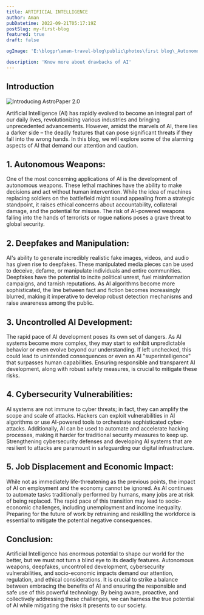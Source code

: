 ```yaml
---
title: ARTIFICIAL INTELLIGENCE
author: Aman
pubDatetime: 2022-09-21T05:17:19Z
postSlug: my-first-blog
featured: true
draft: false

ogImage: 'E:\blogpr\aman-travel-blog\public\photos\first blog\_Autonomous Wea 0.png'

description: 'Know more about drawbacks of AI'
---
```


## Introduction
<!-- ![Introducing AstroPaper 2.0](aman-travel-blog\public\photos\first blog\Cybersecurity V 1.png) -->

![Introducing AstroPaper 2.0](E:\blogpr\aman-travel-blog\public\astropaper-og.jpg)


Artificial Intelligence (AI) has rapidly evolved to become an integral part of our daily lives, revolutionizing various industries and bringing unprecedented advancements. However, amidst the marvels of AI, there lies a darker side – the deadly features that can pose significant threats if they fall into the wrong hands. In this blog, we will explore some of the alarming aspects of AI that demand our attention and caution.

## 1. Autonomous Weapons:
One of the most concerning applications of AI is the development of autonomous weapons. These lethal machines have the ability to make decisions and act without human intervention. While the idea of machines replacing soldiers on the battlefield might sound appealing from a strategic standpoint, it raises ethical concerns about accountability, collateral damage, and the potential for misuse. The risk of AI-powered weapons falling into the hands of terrorists or rogue nations poses a grave threat to global security.

## 2. Deepfakes and Manipulation:


AI's ability to generate incredibly realistic fake images, videos, and audio has given rise to deepfakes. These manipulated media pieces can be used to deceive, defame, or manipulate individuals and entire communities. Deepfakes have the potential to incite political unrest, fuel misinformation campaigns, and tarnish reputations. As AI algorithms become more sophisticated, the line between fact and fiction becomes increasingly blurred, making it imperative to develop robust detection mechanisms and raise awareness among the public.

## 3. Uncontrolled AI Development:
The rapid pace of AI development poses its own set of dangers. As AI systems become more complex, they may start to exhibit unpredictable behavior or even evolve beyond our understanding. If left unchecked, this could lead to unintended consequences or even an AI "superintelligence" that surpasses human capabilities. Ensuring responsible and transparent AI development, along with robust safety measures, is crucial to mitigate these risks.

## 4. Cybersecurity Vulnerabilities:
AI systems are not immune to cyber threats; in fact, they can amplify the scope and scale of attacks. Hackers can exploit vulnerabilities in AI algorithms or use AI-powered tools to orchestrate sophisticated cyber-attacks. Additionally, AI can be used to automate and accelerate hacking processes, making it harder for traditional security measures to keep up. Strengthening cybersecurity defenses and developing AI systems that are resilient to attacks are paramount in safeguarding our digital infrastructure.

## 5. Job Displacement and Economic Impact:
While not as immediately life-threatening as the previous points, the impact of AI on employment and the economy cannot be ignored. As AI continues to automate tasks traditionally performed by humans, many jobs are at risk of being replaced. The rapid pace of this transition may lead to socio-economic challenges, including unemployment and income inequality. Preparing for the future of work by retraining and reskilling the workforce is essential to mitigate the potential negative consequences.

## Conclusion:
Artificial Intelligence has enormous potential to shape our world for the better, but we must not turn a blind eye to its deadly features. Autonomous weapons, deepfakes, uncontrolled development, cybersecurity vulnerabilities, and socio-economic impacts demand our attention, regulation, and ethical considerations. It is crucial to strike a balance between embracing the benefits of AI and ensuring the responsible and safe use of this powerful technology. By being aware, proactive, and collectively addressing these challenges, we can harness the true potential of AI while mitigating the risks it presents to our society.
